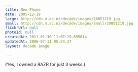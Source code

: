 ```yaml
---
title: New Phone
date: 2005-12-19
large: http://cdn.m.ac.nz/decade/images/20051219.jpg
small: http://cdn.m.ac.nz/decade/images/small/20051219.jpg
flickrUrl: null
photoId: null
createdAt: 2011-01-30 11:07:19.605614
updatedAt: 2006-07-11 05:24:37
layout: decade-image

---
```

(Yes, I owned a RAZR for just 3 weeks.)
